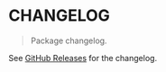 # CHANGELOG

> Package changelog.

See [GitHub Releases](https://github.com/stdlib-js/math-base-special-uimuldw/releases) for the changelog.